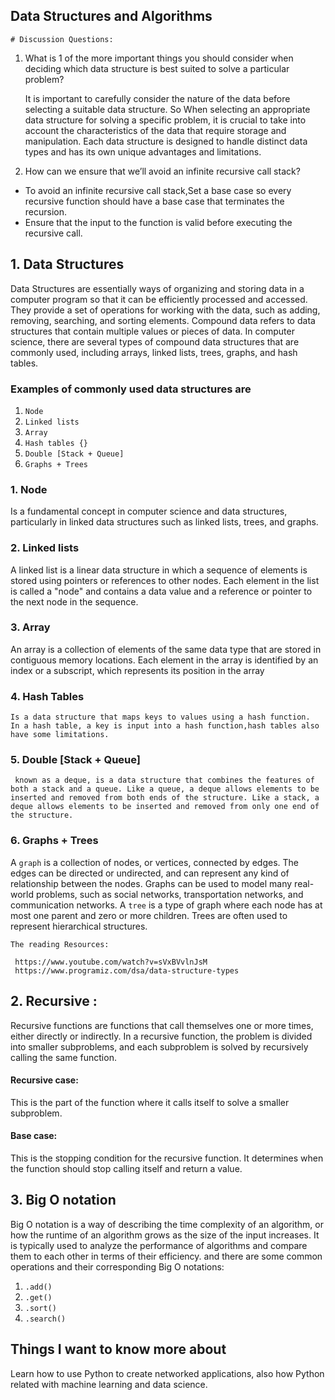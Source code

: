 ## Data Structures and Algorithms

`# Discussion Questions:`

1. What is 1 of the more important things you should consider when deciding which data structure is best suited to solve a particular problem?

   It is important to carefully consider the nature of the data before selecting a suitable data structure.
   So When selecting an appropriate data structure for solving a specific problem, it is crucial to take into account the characteristics of the data that require storage and manipulation. Each data structure is designed to handle distinct data types and has its own unique advantages and limitations.

2. How can we ensure that we’ll avoid an infinite recursive call stack?

- To avoid an infinite recursive call stack,Set a base case so every recursive function should have a base case that terminates the recursion.
- Ensure that the input to the function is valid before executing the recursive call.

## 1. Data Structures

Data Structures are essentially ways of organizing and storing data in a computer program so that it can be efficiently processed and accessed. They provide a set of operations for working with the data, such as adding, removing, searching, and sorting elements.
Compound data refers to data structures that contain multiple values or pieces of data. In computer science, there are several types of compound data structures that are commonly used, including arrays, linked lists, trees, graphs, and hash tables.

### Examples of commonly used data structures are

 1. `Node`
 2. `Linked lists`
 3. `Array`
 4. `Hash tables {}`
 5. `Double [Stack + Queue]`
 6. `Graphs + Trees`

### 1. Node

   Is a fundamental concept in computer science and data structures, particularly in linked data structures such as linked lists, trees, and graphs.

### 2. Linked lists

  A linked list is a linear data structure in which a sequence of elements is stored using pointers or references to other nodes. Each element in the list is called a "node" and contains a data value and a reference or pointer to the next node in the sequence.

### 3. Array

   An array is a collection of elements of the same data type that are stored in contiguous memory locations. Each element in the array is identified by an index or a subscript, which represents its position in the array

### 4. Hash Tables

    Is a data structure that maps keys to values using a hash function. 
    In a hash table, a key is input into a hash function,hash tables also have some limitations.

### 5. Double [Stack + Queue]

     known as a deque, is a data structure that combines the features of both a stack and a queue. Like a queue, a deque allows elements to be inserted and removed from both ends of the structure. Like a stack, a deque allows elements to be inserted and removed from only one end of the structure.

### 6. Graphs + Trees 

A `graph` is a collection of nodes, or vertices, connected by edges. The edges can be directed or undirected, and can represent any kind of relationship between the nodes. Graphs can be used to model many real-world problems, such as social networks, transportation networks, and communication networks.
A `tree` is a type of graph where each node has at most one parent and zero or more children. Trees are often used to represent hierarchical structures. 

`The reading Resources:`
  
     https://www.youtube.com/watch?v=sVxBVvlnJsM 
     https://www.programiz.com/dsa/data-structure-types

 ## 2. Recursive :
 Recursive functions are functions that call themselves one or more times, either directly or indirectly. In a recursive function, the problem is divided into smaller subproblems, and each subproblem is solved by recursively calling the same function.
 #### Recursive case: 

 This is the part of the function where it calls itself to solve a smaller subproblem.

 #### Base case: 

 This is the stopping condition for the recursive function. It determines when the function should stop calling itself and return a value.
 ## 3. Big O notation
 Big O notation is a way of describing the time complexity of an algorithm, or how the runtime of an algorithm grows as the size of the input increases. It is typically used to analyze the performance of algorithms and compare them to each other in terms of their efficiency.
and there are some common operations and their corresponding Big O notations:
1. `.add()`
2. `.get()`
3. `.sort()`
4. `.search()`


## Things I want to know more about
Learn how to use Python to create networked applications, also how Python related with machine learning and data science.